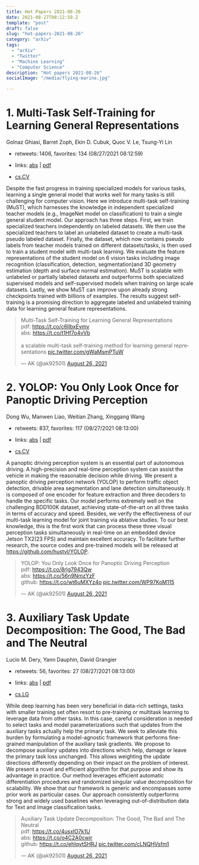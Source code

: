```yaml
---
title: Hot Papers 2021-08-26
date: 2021-08-27T08:12:59.Z
template: "post"
draft: false
slug: "hot-papers-2021-08-26"
category: "arXiv"
tags:
  - "arXiv"
  - "Twitter"
  - "Machine Learning"
  - "Computer Science"
description: "Hot papers 2021-08-26"
socialImage: "/media/flying-marine.jpg"

---
```


# 1. Multi-Task Self-Training for Learning General Representations

Golnaz Ghiasi, Barret Zoph, Ekin D. Cubuk, Quoc V. Le, Tsung-Yi Lin

- retweets: 1406, favorites: 134 (08/27/2021 08:12:59)

- links: [abs](https://arxiv.org/abs/2108.11353) | [pdf](https://arxiv.org/pdf/2108.11353)
- [cs.CV](https://arxiv.org/list/cs.CV/recent)

Despite the fast progress in training specialized models for various tasks, learning a single general model that works well for many tasks is still challenging for computer vision. Here we introduce multi-task self-training (MuST), which harnesses the knowledge in independent specialized teacher models (e.g., ImageNet model on classification) to train a single general student model. Our approach has three steps. First, we train specialized teachers independently on labeled datasets. We then use the specialized teachers to label an unlabeled dataset to create a multi-task pseudo labeled dataset. Finally, the dataset, which now contains pseudo labels from teacher models trained on different datasets/tasks, is then used to train a student model with multi-task learning. We evaluate the feature representations of the student model on 6 vision tasks including image recognition (classification, detection, segmentation)and 3D geometry estimation (depth and surface normal estimation). MuST is scalable with unlabeled or partially labeled datasets and outperforms both specialized supervised models and self-supervised models when training on large scale datasets. Lastly, we show MuST can improve upon already strong checkpoints trained with billions of examples. The results suggest self-training is a promising direction to aggregate labeled and unlabeled training data for learning general feature representations.

<blockquote class="twitter-tweet"><p lang="en" dir="ltr">Multi-Task Self-Training for Learning General Representations<br>pdf: <a href="https://t.co/c6IlbxEymv">https://t.co/c6IlbxEymv</a><br>abs: <a href="https://t.co/t1Hf7o4vVb">https://t.co/t1Hf7o4vVb</a><br><br>a scalable multi-task self-training method for learning general representations <a href="https://t.co/gWaMsmPTuW">pic.twitter.com/gWaMsmPTuW</a></p>&mdash; AK (@ak92501) <a href="https://twitter.com/ak92501/status/1430691351948038147?ref_src=twsrc%5Etfw">August 26, 2021</a></blockquote>
<script async src="https://platform.twitter.com/widgets.js" charset="utf-8"></script>




# 2. YOLOP: You Only Look Once for Panoptic Driving Perception

Dong Wu, Manwen Liao, Weitian Zhang, Xinggang Wang

- retweets: 837, favorites: 117 (08/27/2021 08:13:00)

- links: [abs](https://arxiv.org/abs/2108.11250) | [pdf](https://arxiv.org/pdf/2108.11250)
- [cs.CV](https://arxiv.org/list/cs.CV/recent)

A panoptic driving perception system is an essential part of autonomous driving. A high-precision and real-time perception system can assist the vehicle in making the reasonable decision while driving. We present a panoptic driving perception network (YOLOP) to perform traffic object detection, drivable area segmentation and lane detection simultaneously. It is composed of one encoder for feature extraction and three decoders to handle the specific tasks. Our model performs extremely well on the challenging BDD100K dataset, achieving state-of-the-art on all three tasks in terms of accuracy and speed. Besides, we verify the effectiveness of our multi-task learning model for joint training via ablative studies. To our best knowledge, this is the first work that can process these three visual perception tasks simultaneously in real-time on an embedded device Jetson TX2(23 FPS) and maintain excellent accuracy. To facilitate further research, the source codes and pre-trained models will be released at https://github.com/hustvl/YOLOP.

<blockquote class="twitter-tweet"><p lang="en" dir="ltr">YOLOP: You Only Look Once for Panoptic Driving Perception<br>pdf: <a href="https://t.co/8rlg7943Qw">https://t.co/8rlg7943Qw</a><br>abs: <a href="https://t.co/56n9NmzYzF">https://t.co/56n9NmzYzF</a><br>github: <a href="https://t.co/wt6uMXYz4o">https://t.co/wt6uMXYz4o</a> <a href="https://t.co/WP97KoM115">pic.twitter.com/WP97KoM115</a></p>&mdash; AK (@ak92501) <a href="https://twitter.com/ak92501/status/1430703868871122944?ref_src=twsrc%5Etfw">August 26, 2021</a></blockquote>
<script async src="https://platform.twitter.com/widgets.js" charset="utf-8"></script>




# 3. Auxiliary Task Update Decomposition: The Good, The Bad and The Neutral

Lucio M. Dery, Yann Dauphin, David Grangier

- retweets: 56, favorites: 27 (08/27/2021 08:13:00)

- links: [abs](https://arxiv.org/abs/2108.11346) | [pdf](https://arxiv.org/pdf/2108.11346)
- [cs.LG](https://arxiv.org/list/cs.LG/recent)

While deep learning has been very beneficial in data-rich settings, tasks with smaller training set often resort to pre-training or multitask learning to leverage data from other tasks. In this case, careful consideration is needed to select tasks and model parameterizations such that updates from the auxiliary tasks actually help the primary task. We seek to alleviate this burden by formulating a model-agnostic framework that performs fine-grained manipulation of the auxiliary task gradients. We propose to decompose auxiliary updates into directions which help, damage or leave the primary task loss unchanged. This allows weighting the update directions differently depending on their impact on the problem of interest. We present a novel and efficient algorithm for that purpose and show its advantage in practice. Our method leverages efficient automatic differentiation procedures and randomized singular value decomposition for scalability. We show that our framework is generic and encompasses some prior work as particular cases. Our approach consistently outperforms strong and widely used baselines when leveraging out-of-distribution data for Text and Image classification tasks.

<blockquote class="twitter-tweet"><p lang="en" dir="ltr">Auxiliary Task Update Decomposition: The Good, The Bad and The Neutral<br>pdf: <a href="https://t.co/4usxlO7k1U">https://t.co/4usxlO7k1U</a><br>abs: <a href="https://t.co/o4C2A0cwir">https://t.co/o4C2A0cwir</a><br>github: <a href="https://t.co/ehIqytSHRJ">https://t.co/ehIqytSHRJ</a> <a href="https://t.co/cLNQHVsfm1">pic.twitter.com/cLNQHVsfm1</a></p>&mdash; AK (@ak92501) <a href="https://twitter.com/ak92501/status/1430709844902821899?ref_src=twsrc%5Etfw">August 26, 2021</a></blockquote>
<script async src="https://platform.twitter.com/widgets.js" charset="utf-8"></script>



